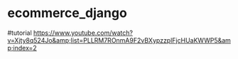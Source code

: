 
# ecommerce_django

#tutorial
https://www.youtube.com/watch?v=Xjty8q524Jo&amp;list=PLLRM7ROnmA9F2vBXypzzplFjcHUaKWWP5&amp;index=2
